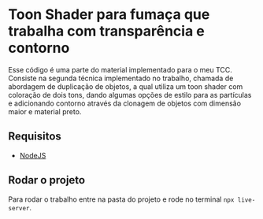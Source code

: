 # Toon Shader para fumaça que trabalha com transparência e contorno

Esse código é uma parte do material implementado para o meu TCC. Consiste na segunda técnica implementado no trabalho, chamada de abordagem de duplicação de objetos, a qual utiliza um toon shader com coloração de dois tons, dando algumas opções de estilo para as partículas e adicionando contorno através da clonagem de objetos com dimensão maior e material preto.

## Requisitos

- [NodeJS](https://nodejs.org/)

## Rodar o projeto

Para rodar o trabalho entre na pasta do projeto e rode no terminal `npx live-server`.
